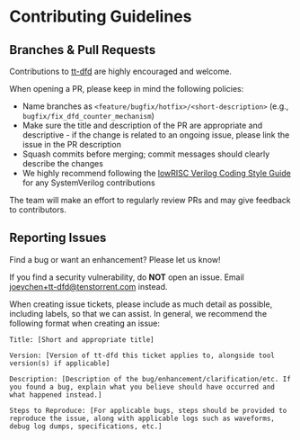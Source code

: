 # Contributing Guidelines

## Branches & Pull Requests

Contributions to [tt-dfd](https://github.com/tenstorrent/tt-dfd) are highly encouraged and welcome.  

When opening a PR, please keep in mind the following policies:
* Name branches as `<feature/bugfix/hotfix>/<short-description>` (e.g., `bugfix/fix_dfd_counter_mechanism`)
* Make sure the title and description of the PR are appropriate and descriptive - if the change is related to an ongoing issue, please link the issue in the PR description
* Squash commits before merging; commit messages should clearly describe the changes
* We highly recommend following the [lowRISC Verilog Coding Style Guide](https://github.com/lowRISC/style-guides/blob/master/VerilogCodingStyle.md#use-logic-for-synthesis) for any SystemVerilog contributions  

The team will make an effort to regularly review PRs and may give feedback to contributors. 

## Reporting Issues

Find a bug or want an enhancement? Please let us know! 

If you find a security vulnerability, do __NOT__ open an issue. Email joeychen+tt-dfd@tenstorrent.com instead.

When creating issue tickets, please include as much detail as possible, including labels, so that we can assist. In general, we recommend the following format when creating an issue:

```
Title: [Short and appropriate title]

Version: [Version of tt-dfd this ticket applies to, alongside tool version(s) if applicable]

Description: [Description of the bug/enhancement/clarification/etc. If you found a bug, explain what you believe should have occurred and what happened instead.]

Steps to Reproduce: [For applicable bugs, steps should be provided to reproduce the issue, along with applicable logs such as waveforms, debug log dumps, specifications, etc.]

```
